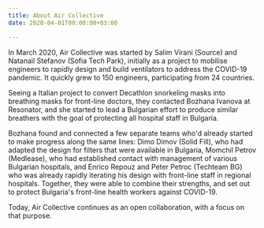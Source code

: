 ```yaml
---
title: About Air Collective
date: 2020-04-01T00:00:00+03:00

---
```

In March 2020, Air Collective was started by Salim Virani (Source) and Natanail Stefanov (Sofia Tech Park), initially as a project to mobilise engineers to rapidly design and build ventilators to address the COVID-19 pandemic.  It quickly grew to 150 engineers, participating from 24 countries.

Seeing a Italian project to convert Decathlon snorkeling masks into breathing masks for front-line doctors, they contacted Bozhana Ivanova at Resonator, and she started to lead a Bulgarian effort to produce similar breathers with the goal of protecting all hospital staff in Bulgaria.

Bozhana found and connected a few separate teams who'd already started to make progress along the same lines: Dimo Dimov (Solid Fill), who had adapted the design for filters that were available in Bulgaria, Momchil Petrov (Medlease), who had established contact with management of various Bulgarian hospitals, and Enrico Repouz and Peter Petroc (Techteam BG) who was already rapidly iterating his design with front-line staff in regional hospitals.  Together, they were able to combine their strengths, and set out to protect Bulgaria's front-line health workers against COVID-19.

Today, Air Collective continues as an open collaboration, with a focus on that purpose.